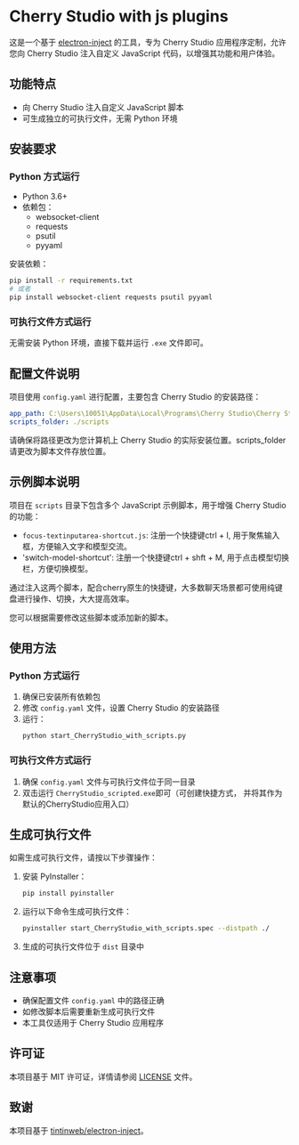 # Cherry Studio with js plugins

这是一个基于 [electron-inject](https://github.com/tintinweb/electron-inject) 的工具，专为 Cherry Studio 应用程序定制，允许您向 Cherry Studio 注入自定义 JavaScript 代码，以增强其功能和用户体验。

## 功能特点

- 向 Cherry Studio 注入自定义 JavaScript 脚本
- 可生成独立的可执行文件，无需 Python 环境

## 安装要求

### Python 方式运行

- Python 3.6+
- 依赖包：
  - websocket-client
  - requests
  - psutil
  - pyyaml

安装依赖：
```bash
pip install -r requirements.txt
# 或者
pip install websocket-client requests psutil pyyaml
```

### 可执行文件方式运行

无需安装 Python 环境，直接下载并运行 `.exe` 文件即可。

## 配置文件说明

项目使用 `config.yaml` 进行配置，主要包含 Cherry Studio 的安装路径：

```yaml
app_path: C:\Users\10051\AppData\Local\Programs\Cherry Studio\Cherry Studio.exe
scripts_folder: ./scripts
```

请确保将路径更改为您计算机上 Cherry Studio 的实际安装位置。scripts_folder请更改为脚本文件存放位置。

## 示例脚本说明

项目在 `scripts` 目录下包含多个 JavaScript 示例脚本，用于增强 Cherry Studio 的功能：

- `focus-textinputarea-shortcut.js`: 注册一个快捷键ctrl + I, 用于聚焦输入框，方便输入文字和模型交流。
- 'switch-model-shortcut': 注册一个快捷键ctrl + shft + M, 用于点击模型切换栏，方便切换模型。

通过注入这两个脚本，配合cherry原生的快捷键，大多数聊天场景都可使用纯键盘进行操作、切换，大大提高效率。

您可以根据需要修改这些脚本或添加新的脚本。

## 使用方法

### Python 方式运行

1. 确保已安装所有依赖包
2. 修改 `config.yaml` 文件，设置 Cherry Studio 的安装路径
3. 运行：
   ```bash
   python start_CherryStudio_with_scripts.py
   ```

### 可执行文件方式运行

1. 确保 `config.yaml` 文件与可执行文件位于同一目录
2. 双击运行 `CherryStudio_scripted.exe`即可（可创建快捷方式， 并将其作为默认的CherryStudio应用入口）

## 生成可执行文件

如需生成可执行文件，请按以下步骤操作：

1. 安装 PyInstaller：
   ```bash
   pip install pyinstaller
   ```

2. 运行以下命令生成可执行文件：
   ```bash
   pyinstaller start_CherryStudio_with_scripts.spec --distpath ./  
   
   ```

3. 生成的可执行文件位于 `dist` 目录中

## 注意事项

- 确保配置文件 `config.yaml` 中的路径正确
- 如修改脚本后需要重新生成可执行文件
- 本工具仅适用于 Cherry Studio 应用程序

## 许可证

本项目基于 MIT 许可证，详情请参阅 [LICENSE](LICENSE) 文件。

## 致谢

本项目基于 [tintinweb/electron-inject](https://github.com/tintinweb/electron-inject)。
